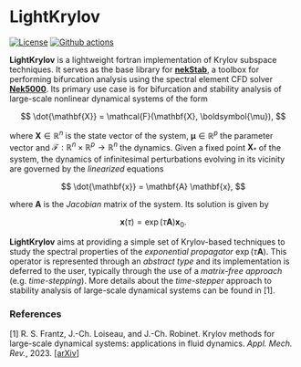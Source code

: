# LightKrylov

[![License](https://img.shields.io/badge/License-BSD_3--Clause-blue.svg)](https://opensource.org/licenses/BSD-3-Clause)
[![Github actions](https://github.com/nekStab/LightKrylov/actions/workflows/gcc.yml/badge.svg?event=push)](https://github.com/nekStab/LightKrylov/actions)

**LightKrylov** is a lightweight fortran implementation of Krylov subspace techniques. It serves as the base library for [**nekStab**](https://github.com/nekStab/nekStab), a toolbox for performing bifurcation analysis using the spectral element CFD solver [**Nek5000**](https://github.com/Nek5000/Nek5000).
Its primary use case is for bifurcation and stability analysis of large-scale nonlinear dynamical systems of the form

$$
\dot{\mathbf{X}} = \mathcal{F}(\mathbf{X}, \boldsymbol{\mu}),
$$

where $\mathbf{X} \in \mathbb{R}^{n}$ is the state vector of the system, $\boldsymbol{\mu} \in \mathbb{R}^p$ the parameter vector and $\mathcal{F} : \mathbb{R}^n \times \mathbb{R}^p \to \mathbb{R}^n$ the dynamics.
Given a fixed point $\mathbf{X}_*$ of the system, the dynamics of infinitesimal perturbations evolving in its vicinity are governed by the *linearized* equations

$$
\dot{\mathbf{x}} = \mathbf{A} \mathbf{x},
$$

where $\mathbf{A}$ is the *Jacobian* matrix of the system.
Its solution is given by

$$
\mathbf{x}(\tau) = \exp\left( \tau \mathbf{A} \right) \mathbf{x}_0.
$$

**LightKrylov** aims at providing a simple set of Krylov-based techniques to study the spectral properties of the *exponential propagator* $\exp \left( \tau \mathbf{A} \right)$.
This operator is represented through an *abstract type* and its implementation is deferred to the user, typically through the use of a *matrix-free approach* (e.g. *time-stepping*).
More details about the *time-stepper* approach to stability analysis of large-scale dynamical systems can be found in [1].

### References

[1] R. S. Frantz, J.-Ch. Loiseau, and J.-Ch. Robinet. Krylov methods for large-scale dynamical systems: applications in fluid dynamics. *Appl. Mech. Rev.*, 2023. [[arXiv]](https://arxiv.org/abs/2301.12940)

